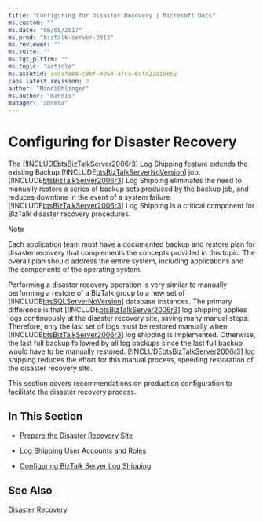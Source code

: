 ```yaml
---
title: "Configuring for Disaster Recovery | Microsoft Docs"
ms.custom: ""
ms.date: "06/08/2017"
ms.prod: "biztalk-server-2013"
ms.reviewer: ""
ms.suite: ""
ms.tgt_pltfrm: ""
ms.topic: "article"
ms.assetid: acdafe68-c8bf-4064-afca-6dfd22d15052
caps.latest.revision: 2
author: "MandiOhlinger"
ms.author: "mandia"
manager: "anneta"
---
```

# Configuring for Disaster Recovery
The [!INCLUDE[btsBizTalkServer2006r3](../includes/btsbiztalkserver2006r3-md.md)] Log Shipping feature extends the existing Backup [!INCLUDE[btsBizTalkServerNoVersion](../includes/btsbiztalkservernoversion-md.md)] job. [!INCLUDE[btsBizTalkServer2006r3](../includes/btsbiztalkserver2006r3-md.md)] Log Shipping eliminates the need to manually restore a series of backup sets produced by the backup job, and reduces downtime in the event of a system failure. [!INCLUDE[btsBizTalkServer2006r3](../includes/btsbiztalkserver2006r3-md.md)] Log Shipping is a critical component for BizTalk disaster recovery procedures.  
  
> [!NOTE]  
>  Each application team must have a documented backup and restore plan for disaster recovery that complements the concepts provided in this topic. The overall plan should address the entire system, including applications and the components of the operating system.  
  
 Performing a disaster recovery operation is very similar to manually performing a restore of a BizTalk group to a new set of [!INCLUDE[btsSQLServerNoVersion](../includes/btssqlservernoversion-md.md)] database instances. The primary difference is that [!INCLUDE[btsBizTalkServer2006r3](../includes/btsbiztalkserver2006r3-md.md)] log shipping applies logs continuously at the disaster recovery site, saving many manual steps. Therefore, only the last set of logs must be restored manually when [!INCLUDE[btsBizTalkServer2006r3](../includes/btsbiztalkserver2006r3-md.md)] log shipping is implemented. Otherwise, the last full backup followed by all log backups since the last full backup would have to be manually restored. [!INCLUDE[btsBizTalkServer2006r3](../includes/btsbiztalkserver2006r3-md.md)] log shipping reduces the effort for this manual process, speeding restoration of the disaster recovery site.  
  
 This section covers recommendations on production configuration to facilitate the disaster recovery process.  
  
## In This Section  
  
-   [Prepare the Disaster Recovery Site](../technical-guides/prepare-the-disaster-recovery-site.md)  
  
-   [Log Shipping User Accounts and Roles](../technical-guides/log-shipping-user-accounts-and-roles.md)  
  
-   [Configuring BizTalk Server Log Shipping](../technical-guides/configuring-biztalk-server-log-shipping.md)  
  
## See Also  
 [Disaster Recovery](../technical-guides/disaster-recovery.md)